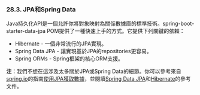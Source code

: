 ### 28.3. JPA和Spring Data

Java持久化API是一個允許你將對象映射為關係數據庫的標準技術。spring-boot-starter-data-jpa POM提供了一種快速上手的方式。它提供下列關鍵的依賴：

- Hibernate - 一個非常流行的JPA實現。
- Spring Data JPA - 讓實現基於JPA的repositories更容易。
- Spring ORMs - Spring框架的核心ORM支援。

**注**：我們不想在這涉及太多關於JPA或Spring Data的細節。你可以參考來自[spring.io](http://spring.io/)的指南[使用JPA獲取數據](http://spring.io/guides/gs/accessing-data-jpa/)，並閱讀[Spring Data JPA](http://projects.spring.io/spring-data-jpa/)和[Hibernate](http://hibernate.org/orm/documentation/)的參考文件。
